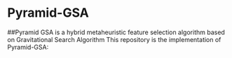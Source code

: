 # Pyramid-GSA
##Pyramid GSA is a hybrid metaheuristic feature selection algorithm based on Gravitational Search Algorithm
This repository is the implementation of Pyramid-GSA:


